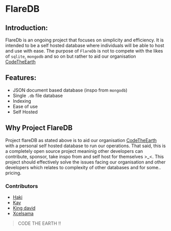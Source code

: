 # FlareDB
## Introduction:

FlareDb is an ongoing project  that focuses on simplicity and efficiency. It is intended to be a self hosted database where individuals will be able to host and use with ease. The purpose of  `FlareDb` is not to compete with the likes of `sqlite`, `mongodb` and so on but rather to aid our organisation [CodeTheEarth](https://github.com/CodeTheEarth)

## Features:
- JSON document based database (inspo from `mongodb`) 
- Single `.db` file database
- Indexing
- Ease of use
- Self Hosted

## Why Project FlareDB
Project flareDB as stated above is to aid our organisation [CodeTheEarth](https://github.com/CodeTheEarth) with a personal self hosted database to run our operations. That said, this is a completely open source project meaninig other developers can contribute, sponsor, take inspo from and self host for themselves >_<. This project should effectively solve the issues facing our organisation and other developers which relates to complexity of other databases and for some.. pricing.

### Contributors
- [Haki](https://github.com/hakisolos)
- [Kay](https://github.com/Kay-design3)
- [King david](https://github.com/KING-DAVIDX)
- [Xcelsama](https://github.com/Xcelsama)

> CODE THE EARTH !!